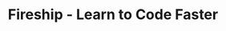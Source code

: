 ---
title: Fireship - Learn to Code Faster
lastmod: 2022-09-27T08:36:36-07:00
draft: false
description: Fast-paced video tutorials and challenging projects for the modern app developer. 
---